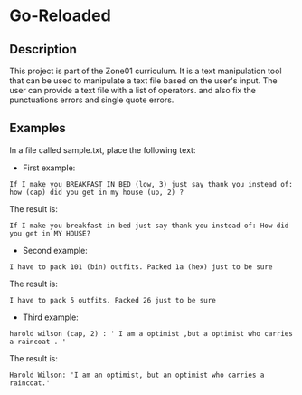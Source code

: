 # Go-Reloaded

## Description

This project is part of the Zone01 curriculum. It is a text manipulation tool that can be used to manipulate a text file based on the user's input. The user can provide a text file with a list of operators. and also fix the punctuations errors and single quote errors.

## Examples

In a file called sample.txt, place the following text:

- First example:
```
If I make you BREAKFAST IN BED (low, 3) just say thank you instead of: how (cap) did you get in my house (up, 2) ?
```
The result is:
```
If I make you breakfast in bed just say thank you instead of: How did you get in MY HOUSE?
```
- Second example:
```
I have to pack 101 (bin) outfits. Packed 1a (hex) just to be sure
```
The result is:
```
I have to pack 5 outfits. Packed 26 just to be sure
```
- Third example:
```
harold wilson (cap, 2) : ' I am a optimist ,but a optimist who carries a raincoat . '
```
The result is:
```
Harold Wilson: 'I am an optimist, but an optimist who carries a raincoat.'
```
